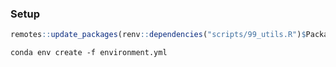 
### Setup

```R
remotes::update_packages(renv::dependencies("scripts/99_utils.R")$Package)
```

```shell
conda env create -f environment.yml
```
